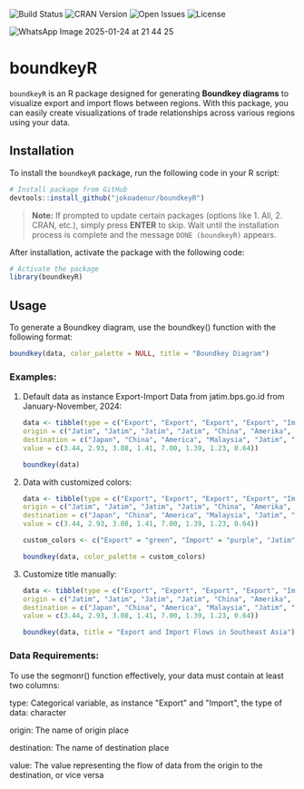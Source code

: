 ![Build Status](https://img.shields.io/badge/build-passing-brightgreen.svg)
![CRAN Version](https://img.shields.io/badge/CRAN-7.3.2-brightgreen)
![Open Issues](https://img.shields.io/badge/open%20issues-0-brightgreen)
![License](https://img.shields.io/badge/License-MIT-blue)

![WhatsApp Image 2025-01-24 at 21 44 25](https://github.com/user-attachments/assets/1dd14543-9cea-443f-8913-87a37b412a0d)

# boundkeyR

`boundkeyR` is an R package designed for generating **Boundkey diagrams** to visualize export and import flows between regions. With this package, you can easily create visualizations of trade relationships across various regions using your data.

## Installation

To install the `boundkeyR` package, run the following code in your R script:

```R
# Install package from GitHub
devtools::install_github("jokoadenur/boundkeyR")
```

> **Note:** If prompted to update certain packages (options like 1. All, 2. CRAN, etc.), simply press **ENTER** to skip. Wait until the installation process is complete and the message `DONE (boundkeyR)` appears.

After installation, activate the package with the following code:

```R
# Activate the package
library(boundkeyR)
```

## Usage

To generate a Boundkey diagram, use the boundkey() function with the following format:

```R
boundkey(data, color_palette = NULL, title = "Boundkey Diagram")
```

### Examples:

1. Default data as instance Export-Import Data from jatim.bps.go.id from January-November, 2024:
   ```R
   data <- tibble(type = c("Export", "Export", "Export", "Export", "Import", "Import", "Import", "Import"),
   origin = c("Jatim", "Jatim", "Jatim", "Jatim", "China", "Amerika", "Brazil", "Hongkong"),
   destination = c("Japan", "China", "America", "Malaysia", "Jatim", "Jatim", "Jatim", "Jatim"),
   value = c(3.44, 2.93, 3.08, 1.41, 7.00, 1.39, 1.23, 0.64))

   boundkey(data)
   ```
2. Data with customized colors:
   ```R
   data <- tibble(type = c("Export", "Export", "Export", "Export", "Import", "Import", "Import", "Import"),
   origin = c("Jatim", "Jatim", "Jatim", "Jatim", "China", "Amerika", "Brazil", "Hongkong"),
   destination = c("Japan", "China", "America", "Malaysia", "Jatim", "Jatim", "Jatim", "Jatim"),
   value = c(3.44, 2.93, 3.08, 1.41, 7.00, 1.39, 1.23, 0.64))
   
   custom_colors <- c("Export" = "green", "Import" = "purple", "Jatim" = "orange", "Japan" = "pink", "China" = "yellow", "America" = "cyan", "Malaysia" = "brown", "Brazil" = "blue", "Hongkong" = "red")

   boundkey(data, color_palette = custom_colors)
   ```
3. Customize title manually:
   ```R
   data <- tibble(type = c("Export", "Export", "Export", "Export", "Import", "Import", "Import", "Import"),
   origin = c("Jatim", "Jatim", "Jatim", "Jatim", "China", "Amerika", "Brazil", "Hongkong"),
   destination = c("Japan", "China", "America", "Malaysia", "Jatim", "Jatim", "Jatim", "Jatim"),
   value = c(3.44, 2.93, 3.08, 1.41, 7.00, 1.39, 1.23, 0.64))

   boundkey(data, title = "Export and Import Flows in Southeast Asia")
   ```
### Data Requirements:
  To use the segmonr() function effectively, your data must contain at least two columns:
  
  type: Categorical variable, as instance "Export" and "Import", the type of data: character
  
  origin: The name of origin place
  
  destination: The name of destination place
  
  value: The value representing the flow of data from the origin to the destination, or vice versa
